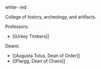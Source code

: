 white- red

College of history, archeology, and artifacts.

Professors:
- [[Urkey Timbers]]

Deans:
- [[Augusta Tolus, Dean of Order]]
- [[Plargg, Dean of Chaos]]
